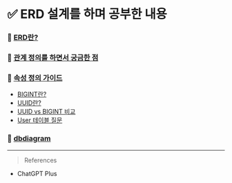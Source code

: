 # ✅ ERD 설계를 하며 공부한 내용

### 📌 [ERD란?](1.ERD_공부.md)

### 📌 [관계 정의를 하면서 궁금한 점](2.관계_정의_공부.md)

### 📌 [속성 정의 가이드](3.속성_정의_공부.md)
- [BIGINT란?](실전_고민&질문_정리/BIGINT_정리.md)
- [UUID란?](실전_고민&질문_정리/UUID_정리.md)
- [UUID vs BIGINT 비교](실전_고민&질문_정리/UUID_BIGINT_비교.md)
- [User 테이블 질문](실전_고민&질문_정리/User_Table_질문.md)

### 📌 [dbdiagram](4.dbdiagram_공부.md)

---

> References
- ChatGPT Plus
